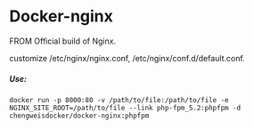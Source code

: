 # Docker-nginx

FROM Official build of Nginx.

customize /etc/nginx/nginx.conf, /etc/nginx/conf.d/default.conf.

##### Use:

    docker run -p 8000:80 -v /path/to/file:/path/to/file -e NGINX_SITE_ROOT=/path/to/file --link php-fpm_5.2:phpfpm -d chengweisdocker/docker-nginx:phpfpm


